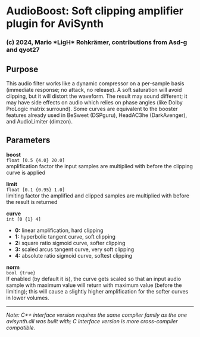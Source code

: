 # AudioBoost: Soft clipping amplifier plugin for AviSynth
### (c) 2024, Mario \*LigH\* Rohkrämer, contributions from Asd-g and qyot27

## Purpose

This audio filter works like a dynamic compressor on a per-sample basis (immediate response; no attack, no release).
A soft saturation will avoid clipping, but it will distort the waveform.
The result may sound different; it may have side effects on audio which relies on phase angles (like Dolby ProLogic matrix surround).
Some curves are equivalent to the booster features already used in BeSweet (DSPguru), HeadAC3he (DarkAvenger), and AudioLimiter (dimzon).

## Parameters

**boost**<br>
`float [0.5 {4.0} 20.0]`<br>
amplification factor the input samples are multiplied with before the clipping curve is applied

**limit**<br>
`float [0.1 {0.95} 1.0]`<br>
limiting factor the amplified and clipped samples are multiplied with before the result is returned

**curve**<br>
`int [0 {1} 4]`<br>
* **0:** linear amplification, hard clipping
* **1:** hyperbolic tangent curve, soft clipping
* **2:** square ratio sigmoid curve, softer clipping
* **3:** scaled arcus tangent curve, very soft clipping
* **4:** absolute ratio sigmoid curve, softest clipping

**norm**<br>
`bool {true}`<br>
If enabled (by default it is), the curve gets scaled so that an input audio sample with maximum value will return with maximum value (before the limiting); this will cause a slightly higher amplification for the softer curves in lower volumes.

<hr>

*Note: C++ interface version requires the same compiler family as the one avisynth.dll was built with; C interface version is more cross-compiler compatible.*
